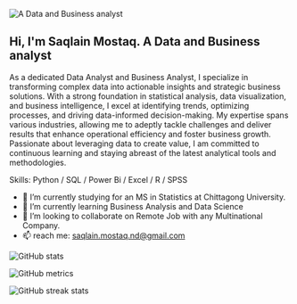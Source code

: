 ![A Data and Business analyst ](https://media.licdn.com/dms/image/D5616AQF7wzCOTEPAkA/profile-displaybackgroundimage-shrink_350_1400/0/1681712379802?e=1723680000&v=beta&t=E165m2lCtqfRGVJuGrDn89TLGAd9Fz_Mhvn-8kIND3c)
## Hi, I'm Saqlain Mostaq. A Data and Business analyst 

As a dedicated Data Analyst and Business Analyst, I specialize in transforming complex data into actionable insights and strategic business solutions. With a strong foundation in statistical analysis, data visualization, and business intelligence, I excel at identifying trends, optimizing processes, and driving data-informed decision-making. My expertise spans various industries, allowing me to adeptly tackle challenges and deliver results that enhance operational efficiency and foster business growth. Passionate about leveraging data to create value, I am committed to continuous learning and staying abreast of the latest analytical tools and methodologies.

Skills: Python / SQL / Power Bi / Excel / R / SPSS 

- 🔭 I’m currently studying for an MS in Statistics at Chittagong University. 
- 🌱 I’m currently learning Business Analysis and Data Science  
- 👯 I’m looking to collaborate on Remote Job with any Multinational Company. 
- 📫 reach me: saqlain.mostaq.nd@gmail.com 


<a href="https://github.com/mostaq30" target="_blank" rel="noopener noreferrer">
  <i class="fab fa-github" style="color: #333;"></i>
</a>

<a href="https://www.linkedin.com/in/saqlain-mostak-762380233/" target="_blank" rel="noopener noreferrer">
  <i class="fab fa-linkedin" style="color: #0077B5;"></i>
</a>

<a href="https://www.instagram.com/villsaqi__30/" target="_blank" rel="noopener noreferrer">
  <i class="fab fa-instagram" style="color: #E4405F;"></i>
</a>

<a href="https://www.linkedin.com/in/saqlain-mostak-762380233/" target="_blank" rel="noopener noreferrer">
  <i class="fas fa-cloud" style="color: #0072C6;"></i>
</a>
 

![GitHub stats](https://github-readme-stats.vercel.app/api?username=https://github.com/mostaq30&show_icons=true)  

![GitHub metrics](https://metrics.lecoq.io/https://github.com/mostaq30)  

![GitHub streak stats](https://streak-stats.demolab.com/?user=https://github.com/mostaq30)  

